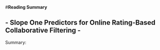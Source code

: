 #**Reading Summary**    
## - Slope One Predictors for Online Rating-Based Collaborative Filtering -    
    
Summary:     
